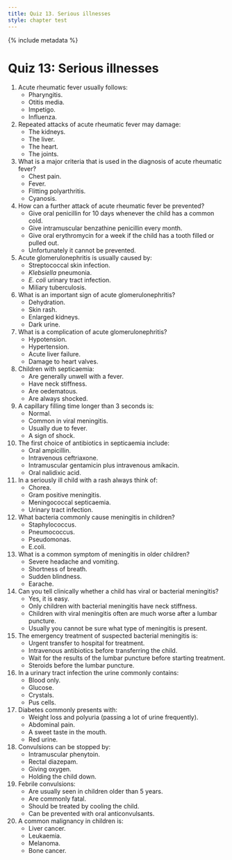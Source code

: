 ```yaml
---
title: Quiz 13. Serious illnesses
style: chapter test
---
```


{% include metadata %}

# Quiz 13: Serious illnesses

1.	Acute rheumatic fever usually follows:
	+	Pharyngitis.
	-	Otitis media.
	-	Impetigo.
	-	Influenza.
2.	Repeated attacks of acute rheumatic fever may damage:
	-	The kidneys.
	-	The liver.
	+	The heart.
	-	The joints.
3.	What is a major criteria that is used in the diagnosis of acute rheumatic fever?
	-	Chest pain.
	-	Fever.
	+	Flitting polyarthritis.
	-	Cyanosis.
4.	How can a further attack of acute rheumatic fever be prevented?
	-	Give oral penicillin for 10 days whenever the child has a common cold.
	+	Give intramuscular benzathine penicillin every month.
	-	Give oral erythromycin for a week if the child has a tooth filled or pulled out.
	-	Unfortunately it cannot be prevented.
5.	Acute glomerulonephritis is usually caused by:
	+	Streptococcal skin infection.
	-	*Klebsiella* pneumonia.
	-	*E. coli* urinary tract infection.
	-	Miliary tuberculosis.
6.	What is an important sign of acute glomerulonephritis?
	-	Dehydration.
	-	Skin rash.
	-	Enlarged kidneys.
	+	Dark urine.
7.	What is a complication of acute glomerulonephritis?
	-	Hypotension.
	+	Hypertension.
	-	Acute liver failure.
	-	Damage to heart valves.
8.	Children with septicaemia:
	+	Are generally unwell with a fever.
	-	Have neck stiffness.
	-	Are oedematous.
	-	Are always shocked.
9.	A capillary filling time longer than 3 seconds is:
	-	Normal.
	-	Common in viral meningitis.
	-	Usually due to fever.
	+	A sign of shock.
10.	The first choice of antibiotics in septicaemia include:
	-	Oral ampicillin.
	+	Intravenous ceftriaxone.
	-	Intramuscular gentamicin plus intravenous amikacin.
	-	Oral nalidixic acid.
11.	In a seriously ill child with a rash always think of:
	-	Chorea.
	-	Gram positive meningitis.
	+	Meningococcal septicaemia.
	-	Urinary tract infection.
12.	What bacteria commonly cause meningitis in children?
	-	Staphylococcus.
	+	Pneumococcus.
	-	Pseudomonas.
	-	E.coli.
13.	What is a common symptom of meningitis in older children?
	+	Severe headache and vomiting.
	-	Shortness of breath.
	-	Sudden blindness.
	-	Earache.
14.	Can you tell clinically whether a child has viral or bacterial meningitis?
	-	Yes, it is easy.
	-	Only children with bacterial meningitis have neck stiffness.
	-	Children with viral meningitis often are much worse after a lumbar puncture.
	+	Usually you cannot be sure what type of meningitis is present.
15.	The emergency treatment of suspected bacterial meningitis is:
	-	Urgent transfer to hospital for treatment.
	+	Intravenous antibiotics before transferring the child.
	-	Wait for the results of the lumbar puncture before starting treatment.
	-	Steroids before the lumbar puncture.
16.	In a urinary tract infection the urine commonly contains:
	-	Blood only.
	-	Glucose.
	-	Crystals.
	+	Pus cells.
17.	Diabetes commonly presents with:
	+	Weight loss and polyuria (passing a lot of urine frequently).
	-	Abdominal pain.
	-	A sweet taste in the mouth.
	-	Red urine.
18.	Convulsions can be stopped by:
	-	Intramuscular phenytoin.
	+	Rectal diazepam.
	-	Giving oxygen.
	-	Holding the child down.
19.	Febrile convulsions:
	-	Are usually seen in children older than 5 years.
	-	Are commonly fatal.
	+	Should be treated by cooling the child.
	-	Can be prevented with oral anticonvulsants.
20.	A common malignancy in children is:
	-	Liver cancer.
	+	Leukaemia.
	-	Melanoma.
	-	Bone cancer.
